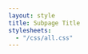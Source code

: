 ```yaml
---
layout: style
title: Subpage Title
stylesheets:
  - "/css/all.css"
---
```


<!-- Your subpage content goes here -->
